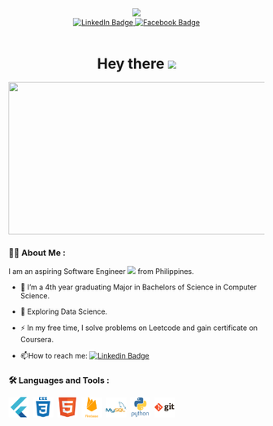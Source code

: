 
<div id="header" align="center">
  <img src="https://media.giphy.com/media/v1.Y2lkPTc5MGI3NjExMThpb3pwZ2dkMjc0enI3aWdjdXA4MXhmeTVwbHpybjRuaWJqMDgyayZlcD12MV9pbnRlcm5hbF9naWZfYnlfaWQmY3Q9Zw/CuuSHzuc0O166MRfjt/giphy.gif" width="200" height="auto"/>
</div>
<div id="badges" align="center">
  <a href="https://www.linkedin.com/in/dylan-thomas-matocinos-bba6ba267/">
    <img src="https://img.shields.io/badge/LinkedIn-blue?style=for-the-badge&logo=linkedin&logoColor=white" alt="LinkedIn Badge"/>
  </a>
  <a href="https://web.facebook.com/dylan.mazing?_rdc=1&_rdr">
    <img src="https://img.shields.io/badge/facebook-blue?style=for-the-badge&logo=facebook&logoColor=white" alt="Facebook Badge"/>
  </a>
 
</div>
<div id="visitorchecker" align="center">
  <img src="https://komarev.com/ghpvc/?username=your-github-dulan1376&style=flat-square&color=blue" alt=""/>
</div>
<h1 align="center">
  Hey there
  <img src="https://media.giphy.com/media/hvRJCLFzcasrR4ia7z/giphy.gif" width="30px"/>
</h1>

<div align="center">
  <img src="https://www.shutterstock.com/image-vector/technology-software-development-web-design-programming-2320104951" width="600" height="300"/>
</div>

### :man_technologist: About Me :
I am an aspiring Software Engineer <img src="https://media.giphy.com/media/WUlplcMpOCEmTGBtBW/giphy.gif" width="30"> from Philippines.
- :telescope: I’m a 4th year graduating Major in Bachelors of Science in Computer Science.

- :seedling: Exploring Data Science.

- :zap: In my free time, I solve problems on Leetcode and gain certificate on Coursera.

- :mailbox:How to reach me: [![Linkedin Badge](https://img.shields.io/badge/-kakbar-blue?style=flat&logo=Linkedin&logoColor=white)]([your-linkedin-url](https://www.linkedin.com/in/dylan-thomas-matocinos-bba6ba267/))
### :hammer_and_wrench: Languages and Tools :

<div>
  <img src="https://github.com/devicons/devicon/blob/master/icons/flutter/flutter-original.svg" title="Flutter" alt="Flutter" width="40" height="40"/>&nbsp;
  <img src="https://github.com/devicons/devicon/blob/master/icons/css3/css3-plain-wordmark.svg"  title="CSS3" alt="CSS" width="40" height="40"/>&nbsp;
  <img src="https://github.com/devicons/devicon/blob/master/icons/html5/html5-original.svg" title="HTML5" alt="HTML" width="40" height="40"/>&nbsp;
  <img src="https://github.com/devicons/devicon/blob/master/icons/firebase/firebase-plain-wordmark.svg" title="Firebase" alt="Firebase" width="40" height="40"/>&nbsp;
  <img src="https://github.com/devicons/devicon/blob/master/icons/mysql/mysql-original-wordmark.svg" title="MySQL"  alt="MySQL" width="40" height="40"/>&nbsp;
  <img src="https://github.com/devicons/devicon/blob/master/icons/python/python-original-wordmark.svg" title="Python"  alt="Python" width="40" height="40"/>&nbsp;
  <img src="https://github.com/devicons/devicon/blob/master/icons/git/git-original-wordmark.svg" title="Git" **alt="Git" width="40" height="40"/>
</div>
